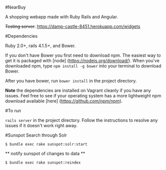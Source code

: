 

#NearBuy

A shopping webapp made with Ruby Rails and Angular.

~~Testing server~~: https://damp-castle-8451.herokuapp.com/widgets


#Dependencies

Ruby 2.0+, rails 4.1.5+, and Bower.

If you don't have Bower you first need to download npm.  The easiest way to get it is packaged with [node] (https://nodejs.org/download/).  When you've downloaded npm, type `npm install -g bower` into your terminal to download Bower.

After you have bower, run `bower install` in the project directory.

 **Note** the dependencies are installed on Vagrant cleanly if you have any issues.  Feel free to see if your operating system has a more lightweight npm download available [here] (https://github.com/npm/npm).

#To run

`rails server` in the project directory.  Follow the instructions to resolve any issues if it doesn't work right away.


#Sunspot Search through Solr

`$ bundle exec rake sunspot:solr:start`

** notify sunspot of changes to data **

`$ bundle exec rake sunspot:reindex`

